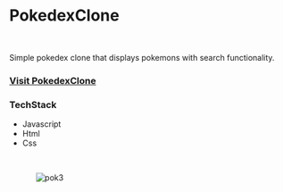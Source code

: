<h1>PokedexClone</h1>
<br/>
<p>Simple pokedex clone that displays pokemons with search functionality.</p>
<h3><a href="https://bagfaceasadkhan.github.io/PokeDexClone/">Visit PokedexClone</a></h3>
<h3>TechStack</h3>
<ul>
<li>Javascript</li>
<li>Html</li>
<li>Css</li>
<ul/>
<br/>




![pok3](https://user-images.githubusercontent.com/63549062/184496774-cd25a742-446d-4b30-8704-9d32a2e5668d.png)
